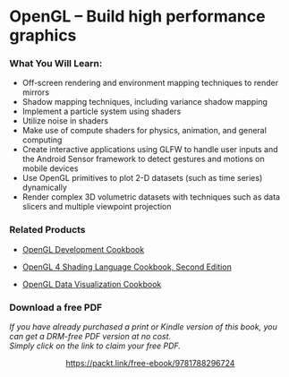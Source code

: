 


# OpenGL – Build high performance graphics


### What You Will Learn:

* Off-screen rendering and environment mapping techniques to render mirrors
* Shadow mapping techniques, including variance shadow mapping
* Implement a particle system using shaders
* Utilize noise in shaders
* Make use of compute shaders for physics, animation, and general computing
* Create interactive applications using GLFW to handle user inputs and the Android Sensor framework to detect gestures and motions on mobile devices
* Use OpenGL primitives to plot 2-D datasets (such as time series) dynamically
* Render complex 3D volumetric datasets with techniques such as data slicers and multiple viewpoint projection

### Related Products

* [OpenGL Development Cookbook](https://www.packtpub.com/game-development/opengl-development-cookbook)

* [OpenGL 4 Shading Language Cookbook, Second Edition](https://www.packtpub.com/game-development/opengl-4-shading-language-cookbook-second-edition)

* [OpenGL Data Visualization Cookbook](https://www.packtpub.com/application-development/opengl-data-visualization-cookbook)
### Download a free PDF

 <i>If you have already purchased a print or Kindle version of this book, you can get a DRM-free PDF version at no cost.<br>Simply click on the link to claim your free PDF.</i>
<p align="center"> <a href="https://packt.link/free-ebook/9781788296724">https://packt.link/free-ebook/9781788296724 </a> </p>